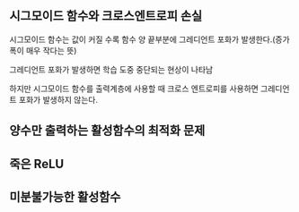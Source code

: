 ## 시그모이드 함수와 크로스엔트로피 손실

시그모이드 함수는 값이 커질 수록 함수 양 끝부분에 그레디언트 포화가 발생한다.(증가폭이 매우 작다는 뜻)

그레디언트 포화가 발생하면 학습 도중 중단되는 현상이 나타남

하지만 시그모이드 함수를 출력계층에 사용할 때 크로스 엔트로피를 사용하면 그레디언트 포화가 발생하지 않는다.



## 양수만 출력하는 활성함수의 최적화 문제

## 죽은 ReLU

## 미분불가능한 활성함수

